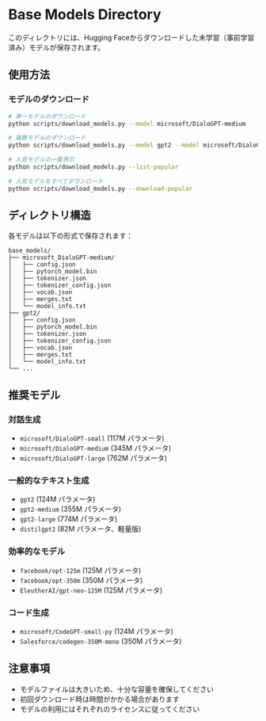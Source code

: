 # Base Models Directory

このディレクトリには、Hugging Faceからダウンロードした未学習（事前学習済み）モデルが保存されます。

## 使用方法

### モデルのダウンロード
```bash
# 単一モデルのダウンロード
python scripts/download_models.py --model microsoft/DialoGPT-medium

# 複数モデルのダウンロード
python scripts/download_models.py --model gpt2 --model microsoft/DialoGPT-small

# 人気モデルの一覧表示
python scripts/download_models.py --list-popular

# 人気モデルをすべてダウンロード
python scripts/download_models.py --download-popular
```

## ディレクトリ構造

各モデルは以下の形式で保存されます：
```
base_models/
├── microsoft_DialoGPT-medium/
│   ├── config.json
│   ├── pytorch_model.bin
│   ├── tokenizer.json
│   ├── tokenizer_config.json
│   ├── vocab.json
│   ├── merges.txt
│   └── model_info.txt
├── gpt2/
│   ├── config.json
│   ├── pytorch_model.bin
│   ├── tokenizer.json
│   ├── tokenizer_config.json
│   ├── vocab.json
│   ├── merges.txt
│   └── model_info.txt
└── ...
```

## 推奨モデル

### 対話生成
- `microsoft/DialoGPT-small` (117M パラメータ)
- `microsoft/DialoGPT-medium` (345M パラメータ)
- `microsoft/DialoGPT-large` (762M パラメータ)

### 一般的なテキスト生成
- `gpt2` (124M パラメータ)
- `gpt2-medium` (355M パラメータ)
- `gpt2-large` (774M パラメータ)
- `distilgpt2` (82M パラメータ、軽量版)

### 効率的なモデル
- `facebook/opt-125m` (125M パラメータ)
- `facebook/opt-350m` (350M パラメータ)
- `EleutherAI/gpt-neo-125M` (125M パラメータ)

### コード生成
- `microsoft/CodeGPT-small-py` (124M パラメータ)
- `Salesforce/codegen-350M-mono` (350M パラメータ)

## 注意事項

- モデルファイルは大きいため、十分な容量を確保してください
- 初回ダウンロード時は時間がかかる場合があります
- モデルの利用にはそれぞれのライセンスに従ってください